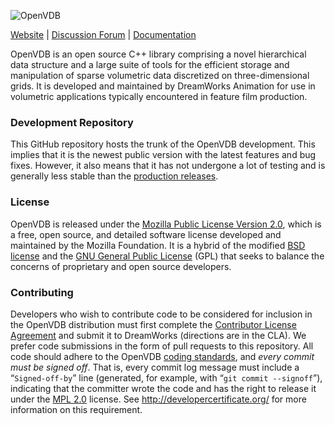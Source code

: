 ![OpenVDB](http://www.openvdb.org/images/openvdb_logo.png)

[Website](http://www.openvdb.org) |
[Discussion Forum](http://www.openvdb.org/forum) |
[Documentation](http://www.openvdb.org/documentation/)

OpenVDB is an open source C++ library comprising a novel hierarchical data structure and a large suite of tools for the efficient storage and manipulation of sparse volumetric data discretized on three-dimensional grids. It is developed and maintained by DreamWorks Animation for use in volumetric applications typically encountered in feature film production.


### Development Repository

This GitHub repository hosts the trunk of the OpenVDB development. This implies that it is the newest public version with the latest features and bug fixes. However, it also means that it has not undergone a lot of testing and is generally less stable than the [production releases](https://github.com/dreamworksanimation/openvdb/releases).


### License

OpenVDB is released under the [Mozilla Public License Version 2.0](https://www.mozilla.org/MPL/2.0/), which is a free, open source, and detailed software license developed and maintained by the Mozilla Foundation. It is a hybrid of the modified [BSD license](https://en.wikipedia.org/wiki/BSD_licenses#3-clause) and the [GNU General Public License](https://en.wikipedia.org/wiki/GNU_General_Public_License) (GPL) that seeks to balance the concerns of proprietary and open source developers.


### Contributing

Developers who wish to contribute code to be considered for inclusion in the OpenVDB distribution must first complete the [Contributor License Agreement](http://www.openvdb.org/download/OpenVDBContributorLicenseAgreement.pdf) and submit it to DreamWorks (directions are in the CLA).  We prefer code submissions in the form of pull requests to this repository.  All code should adhere to the OpenVDB [coding standards](http://www.openvdb.org/documentation/doxygen/codingStyle.html), and _every commit must be signed off_.  That is, every commit log message must include a “`Signed-off-by`” line (generated, for example, with “`git commit --signoff`”), indicating that the committer wrote the code and has the right to release it under the [MPL 2.0](https://www.mozilla.org/MPL/2.0/) license. See http://developercertificate.org/ for more information on this requirement.

